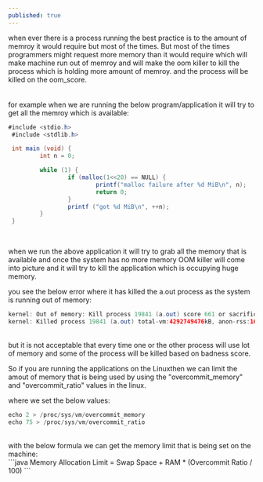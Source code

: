 ```yaml
---
published: true
---
```

when ever there is a process running the best practice is to the amount of memroy it would require but most of the times. But most of the times programmers might request more memory than it would require which will make machine run out of memroy and will make the oom killer to kill the process which is holding more amount of memroy. and the process will be killed on the oom_score.<br>
<br/><br/>
for example when we are running the below program/application it will try to get all the memroy which is available:<br/>
```java
#include <stdio.h>
 #include <stdlib.h>

 int main (void) {  
         int n = 0;  

         while (1) {  
                 if (malloc(1<<20) == NULL) {  
                         printf("malloc failure after %d MiB\n", n);  
                         return 0;  
                 }  
                 printf ("got %d MiB\n", ++n);  
         }  
 }  
```
<br/>

when we run the above application it will try to grab all the memory that is available and once the system has no more memory OOM killer will come into picture and it will try to kill the application which is occupying huge memory.<br/>

you see the below error where it has killed the a.out process as the system is running out of memory:<br/>
```java
kernel: Out of memory: Kill process 19841 (a.out) score 661 or sacrifice child
kernel: Killed process 19841 (a.out) total-vm:4292749476kB, anon-rss:16767120kB, file-rss:80kB, shmem-rss:0kB
```
<br/>
but it is not acceptable that every time one or the other process will use lot of memory and some of the process will be killed based on badness score.<br/>

So if you are running the applications on the Linuxthen we can limit the amout of memory that is being used by using the "overcommit_memory" and "overcommit_ratio" values in the linux.<br/>

where we set the below values:<br/>
```java
echo 2 > /proc/sys/vm/overcommit_memory
echo 75 > /proc/sys/vm/overcommit_ratio
```
<br/>
with the below formula we can get the memory limit that is being set on the machine:<br/>
```java
Memory Allocation Limit = Swap Space + RAM * (Overcommit Ratio / 100)
```
